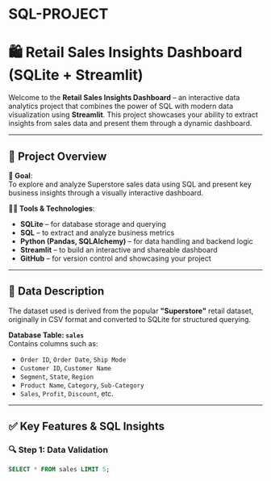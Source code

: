 # SQL-PROJECT
# 🛍️ Retail Sales Insights Dashboard (SQLite + Streamlit)

Welcome to the **Retail Sales Insights Dashboard** – an interactive data analytics project that combines the power of SQL with modern data visualization using **Streamlit**. This project showcases your ability to extract insights from sales data and present them through a dynamic dashboard.

---

## 📌 Project Overview

**🎯 Goal**:  
To explore and analyze Superstore sales data using SQL and present key business insights through a visually interactive dashboard.

**👨‍💻 Tools & Technologies**:
- **SQLite** – for database storage and querying
- **SQL** – to extract and analyze business metrics
- **Python (Pandas, SQLAlchemy)** – for data handling and backend logic
- **Streamlit** – to build an interactive and shareable dashboard
- **GitHub** – for version control and showcasing your project

---

## 🧾 Data Description

The dataset used is derived from the popular **"Superstore"** retail dataset, originally in CSV format and converted to SQLite for structured querying.

**Database Table: `sales`**  
Contains columns such as:
- `Order ID`, `Order Date`, `Ship Mode`
- `Customer ID`, `Customer Name`
- `Segment`, `State`, `Region`
- `Product Name`, `Category`, `Sub-Category`
- `Sales`, `Profit`, `Discount`, etc.

---

## ✅ Key Features & SQL Insights

### 🔍 Step 1: Data Validation
```sql
SELECT * FROM sales LIMIT 5;

